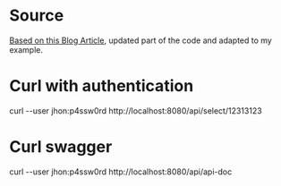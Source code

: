# Source 

[Based on this Blog Article](https://www.mooreds.com/wordpress/archives/2065), updated part of the code and adapted to my example.
                                                                       


# Curl with authentication

curl  --user jhon:p4ssw0rd  http://localhost:8080/api/select/12313123

# Curl swagger

curl  --user jhon:p4ssw0rd http://localhost:8080/api/api-doc